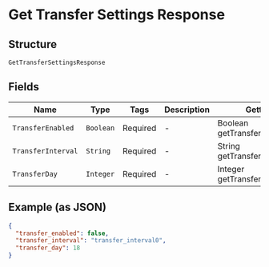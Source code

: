 
# Get Transfer Settings Response

## Structure

`GetTransferSettingsResponse`

## Fields

| Name | Type | Tags | Description | Getter | Setter |
|  --- | --- | --- | --- | --- | --- |
| `TransferEnabled` | `Boolean` | Required | - | Boolean getTransferEnabled() | setTransferEnabled(Boolean transferEnabled) |
| `TransferInterval` | `String` | Required | - | String getTransferInterval() | setTransferInterval(String transferInterval) |
| `TransferDay` | `Integer` | Required | - | Integer getTransferDay() | setTransferDay(Integer transferDay) |

## Example (as JSON)

```json
{
  "transfer_enabled": false,
  "transfer_interval": "transfer_interval0",
  "transfer_day": 18
}
```

